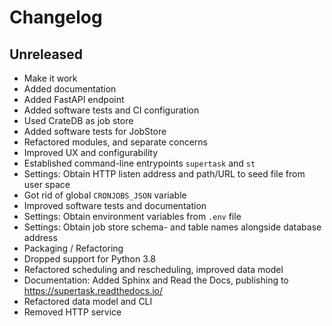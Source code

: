 # Changelog

## Unreleased
- Make it work
- Added documentation
- Added FastAPI endpoint
- Added software tests and CI configuration
- Used CrateDB as job store
- Added software tests for JobStore
- Refactored modules, and separate concerns
- Improved UX and configurability
- Established command-line entrypoints `supertask` and `st`
- Settings: Obtain HTTP listen address and path/URL to seed file
  from user space
- Got rid of global `CRONJOBS_JSON` variable
- Improved software tests and documentation
- Settings: Obtain environment variables from `.env` file
- Settings: Obtain job store schema- and table names alongside database address
- Packaging / Refactoring
- Dropped support for Python 3.8
- Refactored scheduling and rescheduling, improved data model
- Documentation: Added Sphinx and Read the Docs, publishing to
  https://supertask.readthedocs.io/
- Refactored data model and CLI
- Removed HTTP service

